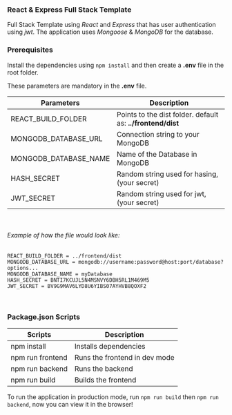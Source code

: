 ### React & Express Full Stack Template

Full Stack Template using _React_ and _Express_ that has user authentication using _jwt_. The application uses _Mongoose_ & _MongoDB_ for the database.

### Prerequisites

Install the dependencies using `npm install` and then create a **.env** file in the root folder.

These parameters are mandatory in the **.env** file.

| Parameters            | Description                                                 |
| --------------------- | ----------------------------------------------------------- |
| REACT_BUILD_FOLDER    | Points to the dist folder. default as: **../frontend/dist** |
| MONGODB_DATABASE_URL  | Connection string to your MongoDB                           |
| MONGODB_DATABASE_NAME | Name of the Database in MongoDB                             |
| HASH_SECRET           | Random string used for hasing, (your secret)                |
| JWT_SECRET            | Random string used for jwt, (your secret)                   |

&nbsp;

###### Example of how the file would look like:

```
REACT_BUILD_FOLDER = ../frontend/dist
MONGODB_DATABASE_URL = mongodb://username:password@host:port/database?options...
MONGODB_DATABASE_NAME = myDatabase
HASH_SECRET = BNTI7KCUJL5N4MSNVY6DBH5RL1M469M5
JWT_SECRET = BV9G9MAV6LYD8U6YIBS07AYHVB8QOXF2
```

&nbsp;

### Package.json Scripts

| Scripts          | Description                   |
| ---------------- | ----------------------------- |
| npm install      | Installs dependencies         |
| npm run frontend | Runs the frontend in dev mode |
| npm run backend  | Runs the backend              |
| npm run build    | Builds the frontend           |

To run the application in production mode, run `npm run build` then `npm run backend`, now you can view it in the browser!

